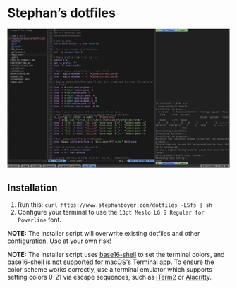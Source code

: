 # Stephan’s dotfiles

![Screenshot](https://raw.githubusercontent.com/stepchowfun/dotfiles/master/screenshot.png)

## Installation

1. Run this: `curl https://www.stephanboyer.com/dotfiles -LSfs | sh`
2. Configure your terminal to use the `13pt Meslo LG S Regular for Powerline` font.

**NOTE:** The installer script will overwrite existing dotfiles and other configuration. Use at your own risk!

**NOTE:** The installer script uses [base16-shell](https://github.com/chriskempson/base16-shell) to set the terminal colors, and base16-shell is [not supported](https://github.com/chriskempson/base16-shell/issues/139) for macOS's Terminal app. To ensure the color scheme works correctly, use a terminal emulator which supports setting colors 0-21 via escape sequences, such as [iTerm2](https://www.iterm2.com/) or [Alacritty](https://github.com/jwilm/alacritty).
